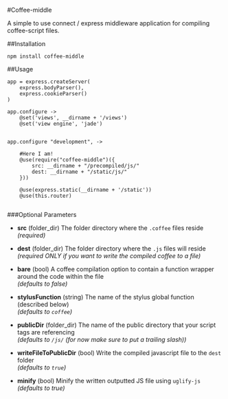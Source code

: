#Coffee-middle

A simple to use connect / express middleware application for compiling coffee-script files.  

##Installation

```
npm install coffee-middle
```

##Usage

```
app = express.createServer(
    express.bodyParser(),
    express.cookieParser()
)

app.configure ->
    @set('views', __dirname + '/views')
    @set('view engine', 'jade')


app.configure "development", ->

	#Here I am!
    @use(require("coffee-middle")({
        src: __dirname + "/precompiled/js/"
        dest: __dirname + "/static/js/"
    }))

    @use(express.static(__dirname + '/static'))
    @use(this.router)


```

###Optional Parameters

- **src** (folder_dir) The folder directory where the `.coffee` files reside
<br /><i>(required)</i>

- **dest** (folder_dir) The folder directory where the `.js` files will reside
<br /><i>(required ONLY if you want to write the compiled coffee to a file)</i>

- **bare** (bool) A coffee compilation option to contain a function wrapper around the code within the file
<br /><i>(defaults to false)</i>

- **stylusFunction** (string) The name of the stylus global function (described below)
<br /><i>(defaults to `coffee`)</i>

- **publicDir** (folder_dir) The name of the public directory that your script tags are referencing
<br /><i>(defaults to `/js/` (for now make sure to put a trailing slash))</i>

- **writeFileToPublicDir** (bool) Write the compiled javascript file to the `dest` folder
<br /><i>(defaults to `true`)</i>

- **minify** (bool) Minify the written outputted JS file using `uglify-js`
<br /><i>(defaults to true)</i>